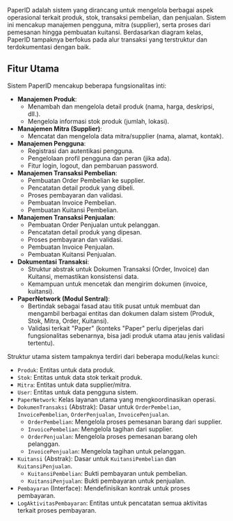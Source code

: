 PaperID adalah sistem yang dirancang untuk mengelola berbagai aspek operasional terkait produk, stok, transaksi pembelian, dan penjualan. Sistem ini mencakup manajemen pengguna, mitra (supplier), serta proses dari pemesanan hingga pembuatan kuitansi. Berdasarkan diagram kelas, PaperID tampaknya berfokus pada alur transaksi yang terstruktur dan terdokumentasi dengan baik.

## Fitur Utama

Sistem PaperID mencakup beberapa fungsionalitas inti:

* **Manajemen Produk**:
    * Menambah dan mengelola detail produk (nama, harga, deskripsi, dll.).
    * Mengelola informasi stok produk (jumlah, lokasi).
* **Manajemen Mitra (Supplier)**:
    * Mencatat dan mengelola data mitra/supplier (nama, alamat, kontak).
* **Manajemen Pengguna**:
    * Registrasi dan autentikasi pengguna.
    * Pengelolaan profil pengguna dan peran (jika ada).
    * Fitur login, logout, dan pembaruan password.
* **Manajemen Transaksi Pembelian**:
    * Pembuatan Order Pembelian ke supplier.
    * Pencatatan detail produk yang dibeli.
    * Proses pembayaran dan validasi.
    * Pembuatan Invoice Pembelian.
    * Pembuatan Kuitansi Pembelian.
* **Manajemen Transaksi Penjualan**:
    * Pembuatan Order Penjualan untuk pelanggan.
    * Pencatatan detail produk yang dipesan.
    * Proses pembayaran dan validasi.
    * Pembuatan Invoice Penjualan.
    * Pembuatan Kuitansi Penjualan.
* **Dokumentasi Transaksi**:
    * Struktur abstrak untuk Dokumen Transaksi (Order, Invoice) dan Kuitansi, memastikan konsistensi data.
    * Kemampuan untuk mencetak dan mengirim dokumen (invoice, kuitansi).
* **PaperNetwork (Modul Sentral)**:
    * Bertindak sebagai fasad atau titik pusat untuk membuat dan mengambil berbagai entitas dan dokumen dalam sistem (Produk, Stok, Mitra, Order, Kuitansi).
    * Validasi terkait "Paper" (konteks "Paper" perlu diperjelas dari fungsionalitas sebenarnya, bisa jadi produk utama atau jenis validasi tertentu).

Struktur utama sistem tampaknya terdiri dari beberapa modul/kelas kunci:

* `Produk`: Entitas untuk data produk.
* `Stok`: Entitas untuk data stok terkait produk.
* `Mitra`: Entitas untuk data supplier/mitra.
* `User`: Entitas untuk data pengguna sistem.
* `PaperNetwork`: Kelas layanan utama yang mengkoordinasikan operasi.
* `DokumenTransaksi` (Abstrak): Dasar untuk `OrderPembelian`, `InvoicePembelian`, `OrderPenjualan`, `InvoicePenjualan`.
    * `OrderPembelian`: Mengelola proses pemesanan barang dari supplier.
    * `InvoicePembelian`: Mengelola tagihan dari supplier.
    * `OrderPenjualan`: Mengelola proses pemesanan barang oleh pelanggan.
    * `InvoicePenjualan`: Mengelola tagihan untuk pelanggan.
* `Kuitansi` (Abstrak): Dasar untuk `KuitansiPembelian` dan `KuitansiPenjualan`.
    * `KuitansiPembelian`: Bukti pembayaran untuk pembelian.
    * `KuitansiPenjualan`: Bukti pembayaran untuk penjualan.
* `Pembayaran` (Interface): Mendefinisikan kontrak untuk proses pembayaran.
* `LogAktivitasPembayaran`: Entitas untuk pencatatan semua aktivitas terkait proses pembayaran.
